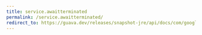```yaml
---
title: service.awaitterminated
permalink: /service.awaitterminated/
redirect_to: https://guava.dev/releases/snapshot-jre/api/docs/com/google/common/util/concurrent/Service.html#awaitTerminated--
---
```

